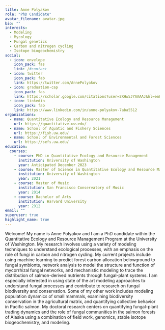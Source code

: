 ```yaml
---
title: Anne Polyakov
role: "PhD Candidate"
avatar_filename: avatar.jpg
bio: ""
interests:
  - Modeling
  - Mycology
  - Fungal genetics
  - Carbon and nitrogen cycling
  - Isotope biogeochemistry
social:
  - icon: envelope
    icon_pack: fas
    link: /#contact
  - icon: twitter
    icon_pack: fab
    link: https://twitter.com/AnnePolyakov
  - icon: graduation-cap
    icon_pack: fas
    link: https://scholar.google.com/citations?user=2RHw5JYAAAAJ&hl=en&oi=ao
  - icon: linkedin
    icon_pack: fab
    link: https://www.linkedin.com/in/anne-polyakov-7aba5512
organizations:
  - name: Quantitative Ecology and Resource Management
    url: https://quantitative.uw.edu/
  - name: School of Aquatic and Fishery Sciences
    url: https://fish.uw.edu/
  - name: School of Environmental and Forest Sciences
    url: https://sefs.uw.edu/
education:
  courses:
    - course: PhD in Quantitative Ecology and Resource Management
      institution: University of Washington
      year: Anticipated December 2023
    - course: Master of Science in Quantitative Ecology and Resource Management
      institution: University of Washington
      year: 2021
    - course: Master of Music
      institution: San Francisco Conservatory of Music
      year: 2014
    - course: Bachelor of Arts
      institution: Harvard University
      year: 2012
email: ""
superuser: true
highlight_name: true
---
```

Welcome! My name is Anne Polyakov and I am a PhD candidate within the Quantitative Ecology and Resource Management Program at the University of Washington. My research involves using a variety of modeling techniques to understand ecological processes, with an emphasis on the role of fungi in carbon and nitrogen cycling. My current projects include using machine learning to predict forest carbon allocation belowground to fungal symbionts, network analysis to model the structure and function of mycorrhizal fungal networks, and mechanistic modeling to trace the distribution of salmon-derived nutrients through fungal-plant systems. I am especially interested in using state of the art modeling approaches to understand fungal processes and contribute to research on fungal biodiversity and conservation. Some of my other work includes modeling population dynamics of small mammals, examining biodiversity conservation in the agricultural matrix, and quantifying collective behavior in Pacific salmon. My doctoral research centers on quantifying fungal-plant trading dynamics and the role of fungal communities in the salmon forests of Alaska using a combination of field work, genomics, stable isotope biogeochemistry, and modeling. 
